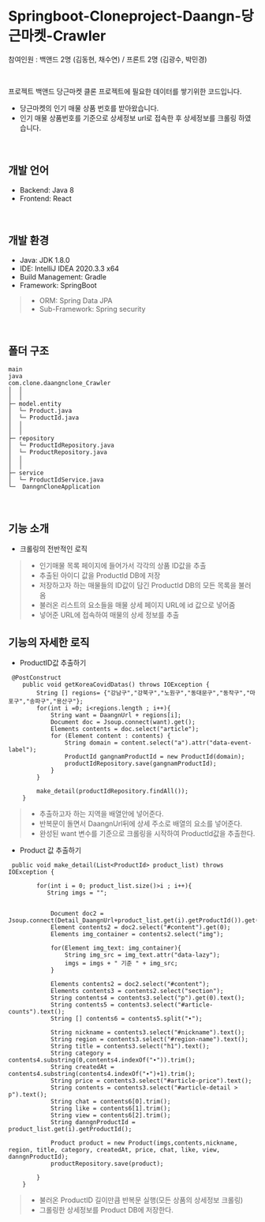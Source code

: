 Springboot-Cloneproject-Daangn-당근마켓-Crawler
=====================

참여인원 : 백앤드 2명 (김동현, 채수연) / 프론트 2명 (김광수, 박민경)  


</br>

프로젝트 백앤드 당근마켓 클론 프로젝트에 필요한 데이터를 쌓기위한 코드입니다.
- 당근마켓의 인기 매물 상품 번호를 받아왔습니다.  
- 인기 매물 상품번호를 기준으로 상세정보 url로 접속한 후 상세정보를 크롤링 하였습니다.

</br>

개발 언어
---------
- Backend: Java 8
- Frontend: React


</br>

개발 환경
---------
- Java: JDK 1.8.0  
- IDE: IntelliJ IDEA 2020.3.3 x64  
- Build Management: Gradle  
- Framework: SpringBoot  
> - ORM: Spring Data JPA  
> - Sub-Framework: Spring security  


</br>

폴더 구조
---------
```
main
java
com.clone.daangnclone_Crawler
│  │  
│  │  
├─ model.entity
│  └─ Product.java
│  └─ ProductId.java
│  │
│  │  
├─ repository
│  └─ ProductIdRepository.java
│  └─ ProductRepository.java
│  │
│  │  
├─ service
│  └─ ProductIdService.java
└─  DanngnCloneApplication
```


</br>

기능 소개
---------
- 크롤링의 전반적인 로직

>- 인기매물 목록 페이지에 들어가서 각각의 상품 ID값을 추출
>- 추출된 아이디 값을 ProductId DB에 저장
>- 저장하고자 하는 매물들의 ID값이 담긴 ProductId DB의 모든 목록을 불러옴
>- 불러온 리스트의 요소들을 매물 상세 페이지 URL에 id 값으로 넣어줌
>- 넣어준 URL에 접속하여 매물의 상세 정보를 추출

기능의 자세한 로직
---------
- ProductID값 추출하기
```
 @PostConstruct
    public void getKoreaCovidDatas() throws IOException {
        String [] regions= {"강남구","강북구","노원구","동대문구","동작구","마포구","송파구","용산구"};
        for(int i =0; i<regions.length ; i++){
            String want = DaangnUrl + regions[i];
            Document doc = Jsoup.connect(want).get();
            Elements contents = doc.select("article");
            for (Element content : contents) {
                String domain = content.select("a").attr("data-event-label");
                ProductId gangnamProductId = new ProductId(domain);
                productIdRepository.save(gangnamProductId);
            }
        }

        make_detail(productIdRepository.findAll());
    }
```

>- 추출하고자 하는 지역을 배열안에 넣어준다.
>- 반복문이 돌면서 DaangnUrl뒤에 상세 주소로 배열의 요소를 넣어준다.
>- 완성된 want 변수를 기준으로 크롤링을 시작하여 ProductId값을 추출한다.

- Product 값 추출하기
```
 public void make_detail(List<ProductId> product_list) throws IOException {

        for(int i = 0; product_list.size()>i ; i++){
           String imgs = "";


            Document doc2 = Jsoup.connect(Detail_DaangnUrl+product_list.get(i).getProductId()).get();
            Element contents2 = doc2.select("#content").get(0);
            Elements img_container = contents2.select("img");

            for(Element img_text: img_container){
                String img_src = img_text.attr("data-lazy");
                imgs = imgs + " 기준 " + img_src;
            }

            Elements contents2 = doc2.select("#content");
            Elements contents3 = contents2.select("section");
            String contents4 = contents3.select("p").get(0).text();
            String contents5 = contents3.select("#article-counts").text();
            String [] contents6 = contents5.split("∙");

            String nickname = contents3.select("#nickname").text();
            String region = contents3.select("#region-name").text();
            String title = contents3.select("h1").text();
            String category = contents4.substring(0,contents4.indexOf("∙")).trim();
            String createdAt = contents4.substring(contents4.indexOf("∙")+1).trim();
            String price = contents3.select("#article-price").text();
            String contents = contents3.select("#article-detail > p").text();
            String chat = contents6[0].trim();
            String like = contents6[1].trim();
            String view = contents6[2].trim();
            String danngnProductId = product_list.get(i).getProductId();

            Product product = new Product(imgs,contents,nickname, region, title, category, createdAt, price, chat, like, view, danngnProductId);
            productRepository.save(product);

        }
    }
```

>- 불러온 ProductID 길이만큼 반복문 실행(모든 상품의 상세정보 크롤링)
>- 그롤링한 상세정보를 Product DB에 저장한다.
